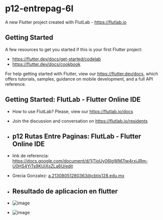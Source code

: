 # p12-entrepag-6I

A new Flutter project created with FlutLab - https://flutlab.io

## Getting Started

A few resources to get you started if this is your first Flutter project:

- https://flutter.dev/docs/get-started/codelab
- https://flutter.dev/docs/cookbook

For help getting started with Flutter, view our
https://flutter.dev/docs, which offers tutorials,
samples, guidance on mobile development, and a full API reference.

## Getting Started: FlutLab - Flutter Online IDE

- How to use FlutLab? Please, view our https://flutlab.io/docs
- Join the discussion and conversation on https://flutlab.io/residents

- ## p12 Rutas Entre Paginas: FlutLab - Flutter Online IDE

- link de referencia: https://docs.google.com/document/d/1jTloUy06IgWM7lw4rxjJRm-U0HS4YiTs9KUiXsZLa6U/edit
- Grecia Gonzalez: a.21308051280363@cbtis128.edu.mx

- ## Resultado de aplicacion en flutter
- ![image](https://github.com/GonzalezBGA128/p12-RutasPaginas-6I/assets/144726562/5b06898c-5124-4309-8639-7953d257a798)
- ![image](https://github.com/GonzalezBGA128/p12-RutasPaginas-6I/assets/144726562/02840caa-dfee-4cdb-aea6-e6583670f877)


